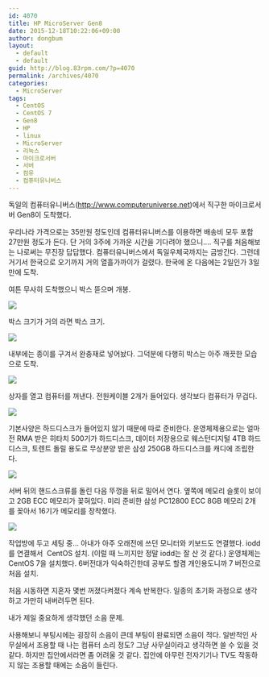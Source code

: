 ```yaml
---
id: 4070
title: HP MicroServer Gen8
date: 2015-12-18T10:22:06+09:00
author: dongbum
layout:
  - default
  - default
guid: http://blog.83rpm.com/?p=4070
permalink: /archives/4070
categories:
  - MicroServer
tags:
  - CentOS
  - CentOS 7
  - Gen8
  - HP
  - linux
  - MicroServer
  - 리눅스
  - 마이크로서버
  - 서버
  - 컴유
  - 컴퓨터유니버스
---
```

독일의 컴퓨터유니버스(<http://www.computeruniverse.net>)에서 직구한 마이크로서버 Gen8이 도착했다.

우리나라 가격으로는 35만원 정도인데 컴퓨터유니버스를 이용하면 배송비 모두 포함 27만원 정도가 든다. 단 거의 3주에 가까운 시간을 기다려야 했으니.... 직구를 처음해보는 나로써는 무진장 답답했다. 컴퓨터유니버스에서 독일우체국까지는 금방간다. 그런데 거기서 한국으로 오기까지 거의 열흘가까이가 걸렸다. 한국에 온 다음에는 2일인가 3일만에 도착.

여튼 무사히 도착했으니 박스 뜯으며 개봉.

![](/assets/images/microserver-1.jpg)

박스 크기가 거의 라면 박스 크기.

![](/assets/images/microserver-2.jpg)

내부에는 종이를 구겨서 완충재로 넣어놨다. 그덕분에 다행히 박스는 아주 깨끗한 모습으로 도착.

![](/assets/images/microserver-3.jpg)

상자를 열고 컴퓨터를 꺼낸다. 전원케이블 2개가 들어있다. 생각보다 컴퓨터가 무겁다.

![](/assets/images/microserver-4.jpg)

기본사양은 하드디스크가 들어있지 않기 때문에 따로 준비한다. 운영체제용으로는 얼마전 RMA 받은 히타치 500기가 하드디스크, 데이터 저장용으로 웨스턴디지털 4TB 하드디스크, 토렌트 돌릴 용도로 무상분양 받은 삼성 250GB 하드디스크를 캐디에 조립한다.

![](/assets/images/microserver-5.jpg)

서버 뒤의 핸드스크류를 돌린 다음 뚜껑을 뒤로 밀어서 연다. 옆쪽에 메모리 슬롯이 보이고 2GB ECC 메모리가 꽂혀있다. 미리 준비한 삼성 PC12800 ECC 8GB 메모리 2개를 꽂아서 16기가 메모리를 장착했다.

![](/assets/images/microserver-6.jpg)

작업방에 두고 세팅 중... 아내가 아주 오래전에 쓰던 모니터와 키보드도 연결했다. iodd를 연결해서  CentOS 설치. (이럴 때 느끼지만 정말 iodd는 잘 산 것 같다.) 운영체제는 CentOS 7을 설치했다. 6버전대가 익숙하긴한데 공부도 할겸 개인용도니까 7 버전으로 처음 설치.

처음 시동하면 지혼자 몇번 꺼졌다켜졌다 계속 반복한다. 일종의 초기화 과정으로 생각하고 가만히 내버려두면 된다.

내가 제일 중요하게 생각했던 소음 문제.

사용해보니 부팅시에는 굉장히 소음이 큰데 부팅이 완료되면 소음이 적다. 일반적인 사무실에서 조용할 때 나는 컴퓨터 소리 정도? 그냥 사무실이라고 생각하면 쓸 수 있을 것 같다. 하지만 집안에서라면 좀 어려울 것 같다. 집안에 아무런 전자기기나 TV도 작동하지 않는 조용할 때에는 소음이 들린다.
